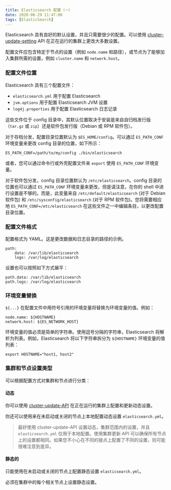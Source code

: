 ```yaml
---
title: Elasticsearch 配置（一）
date: 2020-06-29 11:47:00
tags: [ElasticSearch]
---
```


Elasticsearch 具有良好的默认设置，并且只需要很少的配置。可以使用 [cluster-update-setting](https://www.elastic.co/guide/en/elasticsearch/reference/master/cluster-update-settings.html) API 在正在运行的集群上更改大多数设置。

配置文件应包含特定于节点的设置（例如 `node.name` 和路径），或节点为了能够加入集群所需的设置，例如 `cluster.name` 和 `network.host`。


### 配置文件位置

Elasticsearch 具有三个配置文件：

* `elasticsearch.yml` 用于配置 Elasticsearch
* `jvm.options` 用于配置 Elasticsearch JVM 设置
* `log4j.properties` 用于配置 Elasticsearch 日志记录

这些文件位于 config 目录中，其默认位置取决于安装是来自自归档发行版（`tar.gz` 或 `zip`）还是软件包发行版（Debian 或 RPM 软件包）。

对于存档分发，配置目录位置默认为 `$ES_HOME/config`。可以通过 `ES_PATH_CONF` 环境变量来更改 config 目录的位置，如下所示：

```
ES_PATH_CONF=/path/to/my/config ./bin/elasticsearch
```

或者，您可以通过命令行或外壳配置文件来 `export` 使用 `ES_PATH_CONF` 环境变量。

对于软件包分发，config 目录位置默认为 `/etc/elasticsearch`。config 目录的位置也可以通过 `ES_PATH_CONF` 环境变量来更改，但是请注意，在你的 shell 中进行设置是不够的。而是，此变量来自 `/etc/default/elasticsearch` (对于 Debian 软件包) 和 `/etc/sysconfig/elasticsearch` (对于 RPM 软件包)。您将需要相应地 `ES_PATH_CONF=/etc/elasticsearch` 在这些文件之一中编辑条目，以更改配置目录位置。


### 配置文件格式

配置格式为 YAML。这是更改数据和日志目录的路径的示例。

```
path:
    data: /var/lib/elasticsearch
    logs: /var/log/elasticsearch
```

设置也可以按照如下方式展平：

```
path.data: /var/lib/elasticsearch
path.logs: /var/log/elasticsearch
```


### 环境变量替换

`${...}` 在配置文件中用符号引用的环境变量将替换为环境变量的值。例如：

```
node.name: ${HOSTNAME}
network.host: ${ES_NETWORK_HOST}
```

环境变量的值必须是简单的字符串。使用逗号分隔的字符串，Elasticsearch 将解析为列表。例如，Elasticsearch 将以下字符串拆分为 `${HOSTNAME}` 环境变量的值列表：

```
export HOSTNAME="host1, host2"
```


### 集群和节点设置类型

可以根据配置方式对集群和节点进行分类：

#### 动态

你可以使用 [cluster-update-API](https://www.elastic.co/guide/en/elasticsearch/reference/master/cluster-update-settings.html) 在正在运行的集群上配置和更新动态设置。

你还可以使用来在未启动或关闭的节点上本地配置动态设置 `elasticsearch.yml`。

> 最好使用 cluster-update-API 设置动态，集群范围内的设置，并且 `elasticsearch.yml` 仅用于本地配置。使用集群更新 API 可以确保所有节点上的设置都相同。如果您不小心在不同的接点上配置了不同的设置，则可能很难注意到差异。


#### 静态的

只能使用在未启动或关闭的节点上配置静态设置 `elasticsearch.yml`。

必须在集群中的每个相关节点上设置静态设置。
